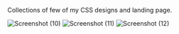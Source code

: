 Collections of  few of my CSS designs and landing page.


![Screenshot (10)](https://github.com/gargee-banerjee/Designs/assets/61202425/76c28048-7b39-41d2-8caa-41629efc4290)
![Screenshot (11)](https://github.com/gargee-banerjee/Designs/assets/61202425/47566255-100c-4f50-b1f1-9a664a0633da)
![Screenshot (12)](https://github.com/gargee-banerjee/Designs/assets/61202425/1a05400b-10cf-44b9-8a59-eaf0eb6c078c)

